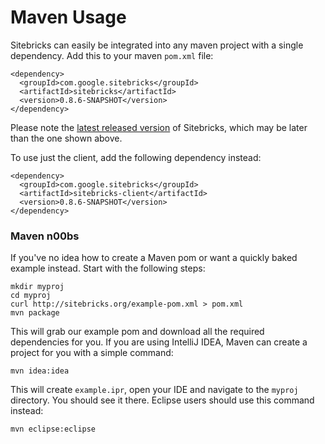 <meta noindex>

# Maven Usage

Sitebricks can easily be integrated into any maven project with a single dependency. Add this to
your maven `pom.xml` file:

    <dependency>
      <groupId>com.google.sitebricks</groupId>
      <artifactId>sitebricks</artifactId>
      <version>0.8.6-SNAPSHOT</version>
    </dependency>

Please note the [latest released version](http://github.com/dhanji/sitebricks) of Sitebricks, which may be
 later than the one shown above.

To use just the client, add the following dependency instead:

    <dependency>
      <groupId>com.google.sitebricks</groupId>
      <artifactId>sitebricks-client</artifactId>
      <version>0.8.6-SNAPSHOT</version>
    </dependency>

### Maven n00bs

If you've no idea how to create a Maven pom or want a quickly baked example instead. Start with the
following steps:

    mkdir myproj
    cd myproj
    curl http://sitebricks.org/example-pom.xml > pom.xml
    mvn package

This will grab our example pom and download all the required dependencies for you. If you are using
IntelliJ IDEA, Maven can create a project for you with a simple command:

    mvn idea:idea

This will create `example.ipr`, open your IDE and navigate to the `myproj` directory. You should see
it there. Eclipse users should use this command instead:

    mvn eclipse:eclipse
